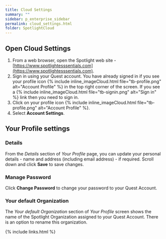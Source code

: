 ```yaml
---
title: Cloud Settings
summary: ""
sidebar: p_enterprise_sidebar
permalink: cloud_settings.html
folder: SpotlightCloud
---
```



## Open Cloud Settings

1. From a web browser, open the Spotlight web site - [https://www.spotlightesssentials.com](https://www.spotlightesssentials.com).
2. Sign in using your Quest account. You have already signed in if you see your profile icon {% include inline_imageCloud.html file="tb-profile.png" alt="Account Profile" %} in the top right corner of the screen. If you see a {% include inline_imageCloud.html file="tb-signin.png" alt="Sign in" %} link then you need to sign in.
3. Click on your profile icon {% include inline_imageCloud.html file="tb-profile.png" alt="Account Profile" %}.
4. Select **Account Settings**.

## Your Profile settings

### Details
From the *Details* section of *Your Profile* page, you can update your personal details - name and address (including email address) - if required. Scroll down and click **Save** to save changes.

### ﻿Manage Password
Click **Change Password** to change your password to your Quest Account.

### Your default Organization
The *Your default Organization* section of *Your Profile* screen shows the name of the Spotlight Organization assigned to your Quest Account. There is an option to rename this organization.



{% include links.html %}
